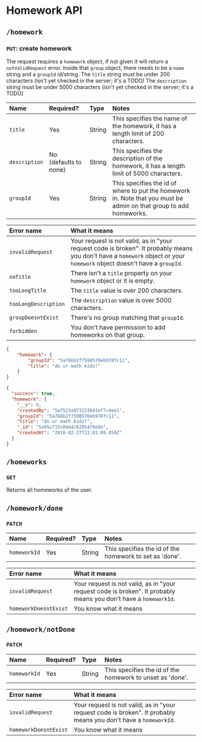 # Homework API

## `/homework`

### `PUT`: create homework

The request requires a `homework` object, if not given it will return a `notValidRequest` error.
Inside that `group` object, there needs to be a `name` string and a `groupId` id/string.
The `title` string must be under 200 characters (isn't yet checked in the server; it's a TODO)
The `description` string must be under 5000 characters (isn't yet checked in the server; it's a TODO)

| Name | Required? | Type | Notes |
| :--- | :-------- | :--- | :---- |
| `title` | Yes | String | This specifies the name of the homework, it has a length limit of 200 characters. |
| `description` | No (defaults to none) | String | This specifies the description of the homework, it has a length limit of 5000 characters. |
| `groupId` | Yes | String | This specifies the id of where to put the homework in. Note that you must be admin on that group to add homeworks. |

| Error name | What it means |
| :--------- | :------------ |
| `invalidRequest` | Your request is not valid, as in "your request code is broken". It probably means you don't have a `homework` object or your `homework` object doesn't have a `groupId`. |
| `noTitle` | There isn't a `title` property on your `homework` object or it is empty. |
| `tooLongTitle` | The `title` value is over 200 characters. |
| `tooLongDescription` | The `description` value is over 5000 characters. |
| `groupDoesntExist` | There's no group matching that `groupId`. |
| `forbidden` | You don't have permission to add homeworks on that group. |

```json
{
	"homework": {
		"groupId": "5a766b2f7598570eb978fc11",
		"title": "do ur math kidz!"
	}
}
```

```json
{
  "success": true,
  "homework": {
    "__v": 0,
    "createdBy": "5a7523a973223b41ef7c4ee1",
    "groupId": "5a766b2f7598570eb978fc11",
    "title": "do ur math kidz!",
    "_id": "5a95c715c0d44c62054f9e8a",
    "createdAt": "2018-02-27T21:01:09.850Z"
  }
}
```

## `/homeworks`

### `GET`

Returns all homeworks of the user.

## `/homework/done`

### `PATCH`

| Name | Required? | Type | Notes |
| :--- | :-------- | :--- | :---- |
| `homeworkId` | Yes | String | This specifies the id of the homework to set as 'done'. |

| Error name | What it means |
| :--------- | :------------ |
| `invalidRequest` | Your request is not valid, as in "your request code is broken". It probably means you don't have a `homeworkId`. |
| `homeworkDoesntExist` | You know what it means |

## `/homework/notDone`

### `PATCH`

| Name | Required? | Type | Notes |
| :--- | :-------- | :--- | :---- |
| `homeworkId` | Yes | String | This specifies the id of the homework to unset as 'done'. |

| Error name | What it means |
| :--------- | :------------ |
| `invalidRequest` | Your request is not valid, as in "your request code is broken". It probably means you don't have a `homeworkId`. |
| `homeworkDoesntExist` | You know what it means |
